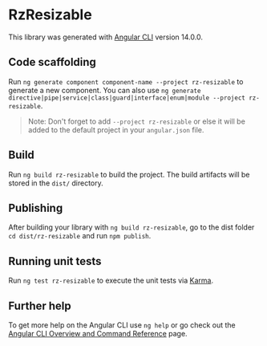 # RzResizable

This library was generated with [Angular CLI](https://github.com/angular/angular-cli) version 14.0.0.

## Code scaffolding

Run `ng generate component component-name --project rz-resizable` to generate a new component. You can also use `ng generate directive|pipe|service|class|guard|interface|enum|module --project rz-resizable`.
> Note: Don't forget to add `--project rz-resizable` or else it will be added to the default project in your `angular.json` file. 

## Build

Run `ng build rz-resizable` to build the project. The build artifacts will be stored in the `dist/` directory.

## Publishing

After building your library with `ng build rz-resizable`, go to the dist folder `cd dist/rz-resizable` and run `npm publish`.

## Running unit tests

Run `ng test rz-resizable` to execute the unit tests via [Karma](https://karma-runner.github.io).

## Further help

To get more help on the Angular CLI use `ng help` or go check out the [Angular CLI Overview and Command Reference](https://angular.io/cli) page.
